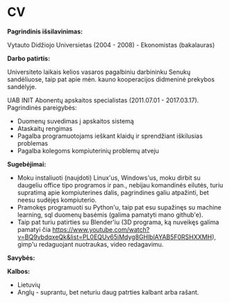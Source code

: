 # CV
**Pagrindinis išsilavinimas:**

Vytauto Didžiojo Universietas (2004 - 2008) - Ekonomistas (bakalauras)

**Darbo patirtis:**

Universiteto laikais kelios vasaros pagalbiniu darbininku Senukų sandėliuose, taip pat apie mėn. kauno kooperacijos didmeninė prekybos sandėlyje.

UAB INIT Abonentų apskaitos specialistas (2011.07.01 - 2017.03.17). Pagrindinės pareigybės:
  * Duomenų suvedimas į apskaitos sistemą
  * Ataskaitų rengimas
  * Pagalba programuotojams ieškant klaidų ir sprendžiant iškilusias problemas
  * Pagalba kolegoms kompiuterinių problemų atveju

**Sugebėjimai:**

  * Moku instaliuoti (naujdoti) Linux'us, Windows'us, moku dirbit su daugeliu office tipo programos ir pan., nebijau komandinės eilutės, turiu supratimą apie kompiuterines dalis, pagrindines galiu atpažinti, bet neesu sudėjęs kompiuterio.
  * Pramokęs programuoti su Python'u, taip pat esu supažinęs su machine learning, sql duomenų basėmis (galima pamatyti mano github'e).
  * Taip pat turiu patirties su Blender'iu (3D programa, ką nuveikęs galima pamatyi čia https://www.youtube.com/watch?v=BQ9vbdqxeQk&list=PL0EQUv65iMdyg8GHlblAYAB5F0RSHXXMH), gimp'u redaguojant nuotraukas, video redagavimu.
  
  **Savybės:**
  
  **Kalbos:**
    
  * Lietuvių
  * Anglų - suprantu, bet neturiu daug patrties kalbant arba rašant.
